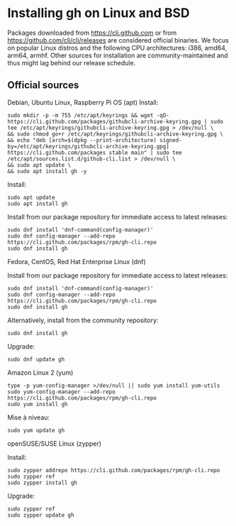 # Installing gh on Linux and BSD
Packages downloaded from https://cli.github.com or from https://github.com/cli/cli/releases are considered official binaries. We focus on popular Linux distros and the following CPU architectures: i386, amd64, arm64, armhf.
Other sources for installation are community-maintained and thus might lag behind our release schedule.
## Official sources
Debian, Ubuntu Linux, Raspberry Pi OS (apt)
Install:
```
sudo mkdir -p -m 755 /etc/apt/keyrings && wget -qO- https://cli.github.com/packages/githubcli-archive-keyring.gpg | sudo tee /etc/apt/keyrings/githubcli-archive-keyring.gpg > /dev/null \
&& sudo chmod go+r /etc/apt/keyrings/githubcli-archive-keyring.gpg \
&& echo "deb [arch=$(dpkg --print-architecture) signed-by=/etc/apt/keyrings/githubcli-archive-keyring.gpg] https://cli.github.com/packages stable main" | sudo tee /etc/apt/sources.list.d/github-cli.list > /dev/null \
&& sudo apt update \
&& sudo apt install gh -y
```
Install:
```
sudo apt update
sudo apt install gh 
``` 
Install from our package repository for immediate access to latest releases:
```
sudo dnf install 'dnf-command(config-manager)'
sudo dnf config-manager --add-repo https://cli.github.com/packages/rpm/gh-cli.repo
sudo dnf install gh
```
Fedora, CentOS, Red Hat Enterprise Linux (dnf)

Install from our package repository for immediate access to latest releases:
```
sudo dnf install 'dnf-command(config-manager)'
sudo dnf config-manager --add-repo https://cli.github.com/packages/rpm/gh-cli.repo
sudo dnf install gh
```
Alternatively, install from the community repository:
```
sudo dnf install gh
```
Upgrade:
```
sudo dnf update gh
```
Amazon Linux 2 (yum)
```
type -p yum-config-manager >/dev/null || sudo yum install yum-utils
sudo yum-config-manager --add-repo https://cli.github.com/packages/rpm/gh-cli.repo
sudo yum install gh
```
Mise à niveau:
```
sudo yum update gh
```
openSUSE/SUSE Linux (zypper)

Install:
```
sudo zypper addrepo https://cli.github.com/packages/rpm/gh-cli.repo
sudo zypper ref
sudo zypper install gh
```
Upgrade:

```
sudo zypper ref
sudo zypper update gh
```




